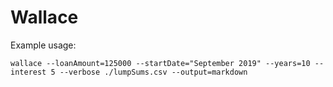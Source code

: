 # Wallace

Example usage:
```
wallace --loanAmount=125000 --startDate="September 2019" --years=10 --interest 5 --verbose ./lumpSums.csv --output=markdown
```